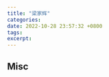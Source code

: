 ```yaml
---
title: "梁家辉"
categories: 
date: 2022-10-28 23:57:32 +0800
tags: 
excerpt: 
---
```













## Misc



